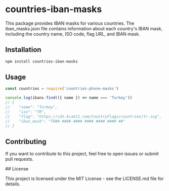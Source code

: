# countries-iban-masks

This package provides IBAN masks for various countries. The iban_masks.json file contains information about each country's IBAN mask, including the country name, ISO code, flag URL, and IBAN mask.

## Installation

```bash
npm install countries-iban-masks
```

## Usage

```javascript
const countries = require('countries-phone-masks')

console.log(ibans.find(({ name }) => name === 'Turkey'))
// {
//    "name": "Turkey",
//    "iso": "TR",
//    "flag": "https://cdn.kcak11.com/CountryFlags/countries/tr.svg",
//    "iban_mask": "TR## #### #### #### #### #### ##"
// }
```

## Contributing

If you want to contribute to this project, feel free to open issues or submit pull requests.


## License

This project is licensed under the MIT License - see the LICENSE.md file for details.
